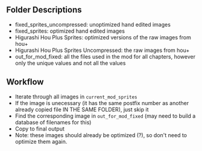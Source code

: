 ## Folder Descriptions

- fixed_sprites_uncompressed: unoptimized hand edited images
- fixed_sprites: optimized hand edited images
- Higurashi Hou Plus Sprites: optimized versions of the raw images from hou+
- Higurashi Hou Plus Sprites Uncompressed: the raw images from hou+
- out_for_mod_fixed: all the files used in the mod for all chapters, however only the unique values and not all the values

## Workflow

- Iterate through all images in `current_mod_sprites`
- If the image is unecessary (it has the same postfix number as another already copied file IN THE SAME FOLDER), just skip it
- Find the corresponding image in `out_for_mod_fixed` (may need to build a database of filenames for this) 
- Copy to final output
- Note: these images should already be optimized (?), so don't need to optimize them again. 